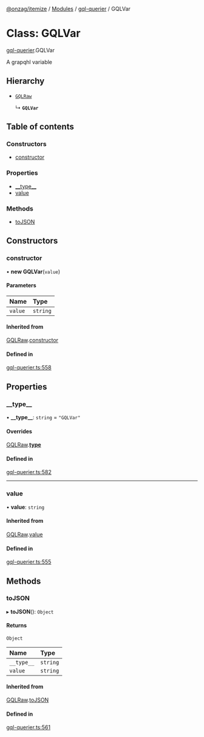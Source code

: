 [@onzag/itemize](../README.md) / [Modules](../modules.md) / [gql-querier](../modules/gql_querier.md) / GQLVar

# Class: GQLVar

[gql-querier](../modules/gql_querier.md).GQLVar

A grapqhl variable

## Hierarchy

- [`GQLRaw`](gql_querier.GQLRaw.md)

  ↳ **`GQLVar`**

## Table of contents

### Constructors

- [constructor](gql_querier.GQLVar.md#constructor)

### Properties

- [\_\_type\_\_](gql_querier.GQLVar.md#__type__)
- [value](gql_querier.GQLVar.md#value)

### Methods

- [toJSON](gql_querier.GQLVar.md#tojson)

## Constructors

### constructor

• **new GQLVar**(`value`)

#### Parameters

| Name | Type |
| :------ | :------ |
| `value` | `string` |

#### Inherited from

[GQLRaw](gql_querier.GQLRaw.md).[constructor](gql_querier.GQLRaw.md#constructor)

#### Defined in

[gql-querier.ts:558](https://github.com/onzag/itemize/blob/f2db74a5/gql-querier.ts#L558)

## Properties

### \_\_type\_\_

• **\_\_type\_\_**: `string` = `"GQLVar"`

#### Overrides

[GQLRaw](gql_querier.GQLRaw.md).[__type__](gql_querier.GQLRaw.md#__type__)

#### Defined in

[gql-querier.ts:582](https://github.com/onzag/itemize/blob/f2db74a5/gql-querier.ts#L582)

___

### value

• **value**: `string`

#### Inherited from

[GQLRaw](gql_querier.GQLRaw.md).[value](gql_querier.GQLRaw.md#value)

#### Defined in

[gql-querier.ts:555](https://github.com/onzag/itemize/blob/f2db74a5/gql-querier.ts#L555)

## Methods

### toJSON

▸ **toJSON**(): `Object`

#### Returns

`Object`

| Name | Type |
| :------ | :------ |
| `__type__` | `string` |
| `value` | `string` |

#### Inherited from

[GQLRaw](gql_querier.GQLRaw.md).[toJSON](gql_querier.GQLRaw.md#tojson)

#### Defined in

[gql-querier.ts:561](https://github.com/onzag/itemize/blob/f2db74a5/gql-querier.ts#L561)
